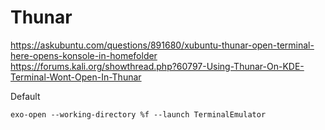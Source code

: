 # Thunar

https://askubuntu.com/questions/891680/xubuntu-thunar-open-terminal-here-opens-konsole-in-homefolder
https://forums.kali.org/showthread.php?60797-Using-Thunar-On-KDE-Terminal-Wont-Open-In-Thunar

Default
```
exo-open --working-directory %f --launch TerminalEmulator
```
